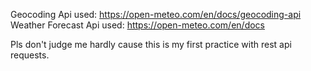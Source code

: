 Geocoding Api used: https://open-meteo.com/en/docs/geocoding-api <br>
Weather Forecast Api used: https://open-meteo.com/en/docs <br>

Pls don't judge me hardly cause this is my first practice with rest api requests.
